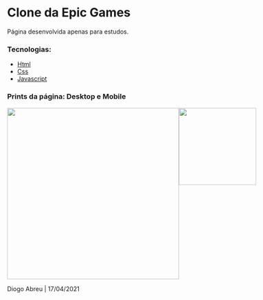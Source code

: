 # Clone da Epic Games
Página desenvolvida apenas para estudos.

### Tecnologias:
- [Html](https://developer.mozilla.org/en-US/docs/Web/HTML)
- [Css](https://developer.mozilla.org/en-US/docs/Web/CSS)
- [Javascript](https://developer.mozilla.org/en-US/docs/Web/JavaScript)

### Prints da página: Desktop e Mobile
<div style="display: flex; flex-direction: 'column'; align-items: 'center';">
    <img src="https://user-images.githubusercontent.com/72275643/115123824-326ed580-9f95-11eb-90b9-6297aadaff77.png" width="400px">
    <img src="https://user-images.githubusercontent.com/72275643/115123837-461a3c00-9f95-11eb-8188-0cad053b1804.png" width="180">
</div>

Diogo Abreu | 17/04/2021
